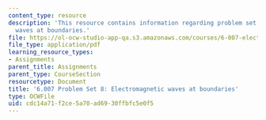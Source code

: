 ```yaml
---
content_type: resource
description: 'This resource contains information regarding problem set 8: electromagnetic
  waves at boundaries.'
file: https://ol-ocw-studio-app-qa.s3.amazonaws.com/courses/6-007-electromagnetic-energy-from-motors-to-lasers-spring-2011/cdc14a71f2ce5a70ad6930ffbfc5e0f5_MIT6_007S11_PS8.pdf
file_type: application/pdf
learning_resource_types:
- Assignments
parent_title: Assignments
parent_type: CourseSection
resourcetype: Document
title: '6.007 Problem Set 8: Electromagnetic waves at boundaries'
type: OCWFile
uid: cdc14a71-f2ce-5a70-ad69-30ffbfc5e0f5
---
```

